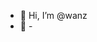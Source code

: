 - 👋 Hi, I’m @wanz
- 👀 -


<!---
 `README.md` (this file) appears on your GitHub profile.
You can click the Preview link to take a look at your changes.
--->
